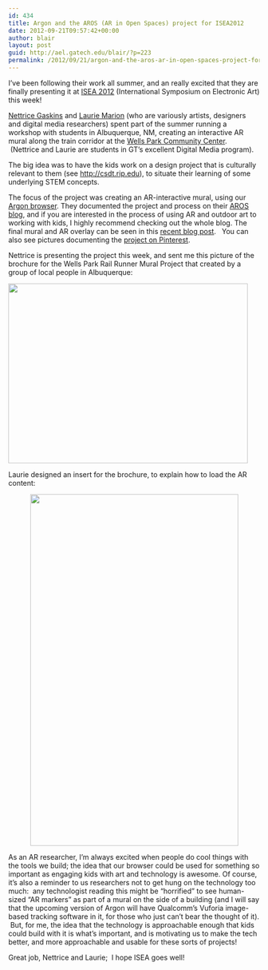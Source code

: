 ```yaml
---
id: 434
title: Argon and the AROS (AR in Open Spaces) project for ISEA2012
date: 2012-09-21T09:57:42+00:00
author: blair
layout: post
guid: http://ael.gatech.edu/blair/?p=223
permalink: /2012/09/21/argon-and-the-aros-ar-in-open-spaces-project-for-isea2012/
---
```

I&#8217;ve been following their work all summer, and an really excited that they are finally presenting it at [ISEA 2012](http://www.isea2012.org/) (International Symposium on Electronic Art) this week!

[Nettrice Gaskins](http://nettrice.us/) and [Laurie Marion](http://dm.gatech.edu/~lmarion3/LaurieMarion/index.html) (who are variously artists, designers and digital media researchers) spent part of the summer running a workshop with students in Albuquerque, NM, creating an interactive AR mural along the train corridor at the [Wells Park Community Center](http://www.cabq.gov/communitycenters/wellspark.html).  (Nettrice and Laurie are students in GT&#8217;s excellent Digital Media program).

The big idea was to have the kids work on a design project that is culturally relevant to them (see <http://csdt.rip.edu>), to situate their learning of some underlying STEM concepts.

The focus of the project was creating an AR-interactive mural, using our [Argon browser](http://argon.gatech.edu). They documented the project and process on their [AROS blog](http://augmentedcloud.wordpress.com/), and if you are interested in the process of using AR and outdoor art to working with kids, I highly recommend checking out the whole blog. The final mural and AR overlay can be seen in this [recent blog post](http://augmentedcloud.wordpress.com/2012/09/18/the-finished-mural/).   You can also see pictures documenting the [project on Pinterest](http://pinterest.com/nettrice/aros-at-isea2012/).

Nettrice is presenting the project this week, and sent me this picture of the brochure for the Wells Park Rail Runner Mural Project that created by a group of local people in Albuquerque:

[<img class="wp-image-224 aligncenter" title="IROS Wells Park Brochure" src="http://www.blairmacintyre.me/wp-content/uploads/2012/09/wellpark_brochure.jpg" alt="" width="480" height="360" />](http://www.blairmacintyre.me/wp-content/uploads/2012/09/wellpark_brochure.jpg)

Laurie designed an insert for the brochure, to explain how to load the AR content:

<p style="text-align: center;">
  <a href="http://www.blairmacintyre.me/wp-content/uploads/2012/09/howtoviewfinal.jpg"><img class=" wp-image-228 aligncenter" title="howtoviewfinal" src="http://www.blairmacintyre.me/wp-content/uploads/2012/09/howtoviewfinal.jpg" alt="" width="417" height="704" /></a>
</p>

As an AR researcher, I&#8217;m always excited when people do cool things with the tools we build; the idea that our browser could be used for something so important as engaging kids with art and technology is awesome. Of course, it&#8217;s also a reminder to us researchers not to get hung on the technology too much:  any technologist reading this might be &#8220;horrified&#8221; to see human-sized &#8220;AR markers&#8221; as part of a mural on the side of a building (and I will say that the upcoming version of Argon will have Qualcomm&#8217;s Vuforia image-based tracking software in it, for those who just can&#8217;t bear the thought of it).  But, for me, the idea that the technology is approachable enough that kids could build with it is what&#8217;s important, and is motivating us to make the tech better, and more approachable and usable for these sorts of projects!

Great job, Nettrice and Laurie;  I hope ISEA goes well!